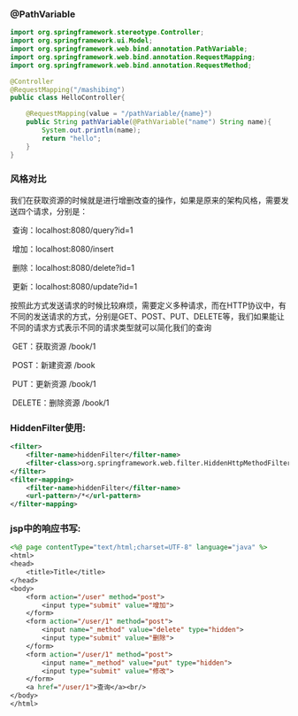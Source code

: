 ### @PathVariable
````java
import org.springframework.stereotype.Controller;
import org.springframework.ui.Model;
import org.springframework.web.bind.annotation.PathVariable;
import org.springframework.web.bind.annotation.RequestMapping;
import org.springframework.web.bind.annotation.RequestMethod;

@Controller
@RequestMapping("/mashibing")
public class HelloController{

    @RequestMapping(value = "/pathVariable/{name}")
    public String pathVariable(@PathVariable("name") String name){
        System.out.println(name);
        return "hello";
    }
}
````
### 风格对比

​		我们在获取资源的时候就是进行增删改查的操作，如果是原来的架构风格，需要发送四个请求，分别是：

​		查询：localhost:8080/query?id=1

​		增加：localhost:8080/insert

​		删除：localhost:8080/delete?id=1

​		更新：localhost:8080/update?id=1

​		按照此方式发送请求的时候比较麻烦，需要定义多种请求，而在HTTP协议中，有不同的发送请求的方式，分别是GET、POST、PUT、DELETE等，我们如果能让不同的请求方式表示不同的请求类型就可以简化我们的查询

​		GET：获取资源   			/book/1	

​		POST：新建资源			 /book

​		PUT：更新资源				/book/1

​		DELETE：删除资源		  /book/1

### HiddenFilter使用:
````xml
<filter>
    <filter-name>hiddenFilter</filter-name>
    <filter-class>org.springframework.web.filter.HiddenHttpMethodFilter</filter-class>
</filter>
<filter-mapping>
    <filter-name>hiddenFilter</filter-name>
    <url-pattern>/*</url-pattern>
</filter-mapping>
````

### jsp中的响应书写:
````jsp
<%@ page contentType="text/html;charset=UTF-8" language="java" %>
<html>
<head>
    <title>Title</title>
</head>
<body>
    <form action="/user" method="post">
        <input type="submit" value="增加">
    </form>
    <form action="/user/1" method="post">
        <input name="_method" value="delete" type="hidden">
        <input type="submit" value="删除">
    </form>
    <form action="/user/1" method="post">
        <input name="_method" value="put" type="hidden">
        <input type="submit" value="修改">
    </form>
    <a href="/user/1">查询</a><br/>
</body>
</html>
````